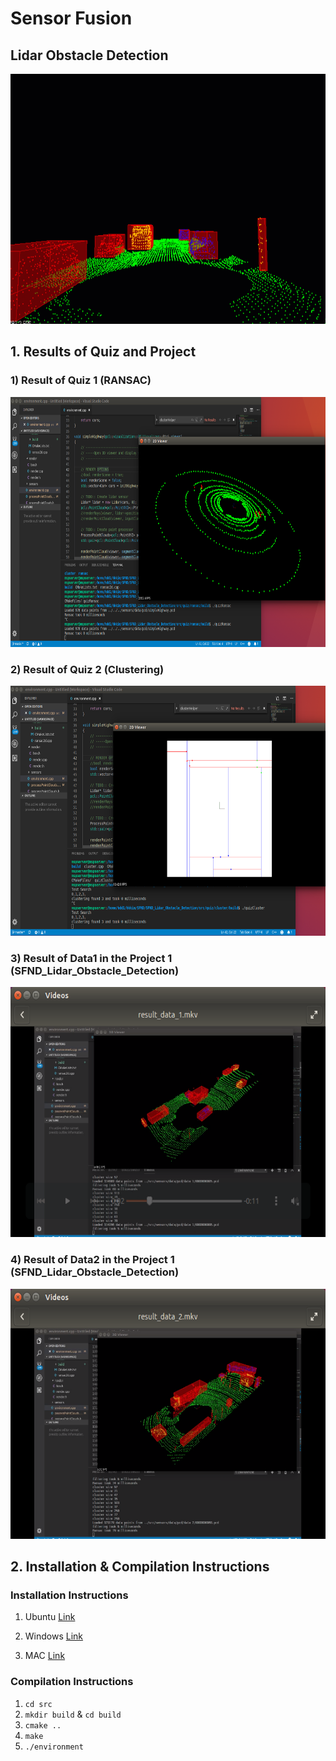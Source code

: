# Sensor Fusion

## Lidar Obstacle Detection 

<img src="media/ObstacleDetectionFPS.gif" width="700" height="400" />

## 1. Results of Quiz and Project

### 1) Result of Quiz 1 (RANSAC)

<img src="media/result_quiz_ransac.png" width="700" height="400" />

### 2) Result of Quiz 2 (Clustering)

<img src="media/result_quiz_cluster.png" width="700" height="400" />

### 3) Result of Data1 in the Project 1 (SFND_Lidar_Obstacle_Detection)

<img src="media/result_data1.png" width="700" height="400" />

<!--
[![Results1](media/result_data1.png)](https://youtu.be/WLkwgH8ocps)

(click on the image to open the video)
-->

### 4) Result of Data2 in the Project 1 (SFND_Lidar_Obstacle_Detection)

<img src="media/result_data2.png" width="700" height="400" />

<!--
[![Results2](media/result_data2.png)](https://youtu.be/lWWWKkOP0UA)

(click on the image to open the video)
-->

## 2. Installation & Compilation Instructions

### Installation Instructions

1. Ubuntu [Link](https://askubuntu.com/questions/916260/how-to-install-point-cloud-library-v1-8-pcl-1-8-0-on-ubuntu-16-04-2-lts-for)

2. Windows [Link](http://www.pointclouds.org/downloads/windows.html)

3. MAC [Link](http://www.pointclouds.org/documentation/tutorials/installing_homebrew.php)

### Compilation Instructions

1. `cd src`
2. `mkdir build` & `cd build`
3. `cmake ..`
4. `make`
5. `./environment`

